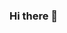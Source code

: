 ### Hi there 👋

<!--
**yyxixi/yyxixi** is a ✨ _special_ ✨ repository because its `README.md` (this file) appears on your GitHub profile.

Here are some ideas to get you started:

-my name is suoyimei
- 🔭 I’m currently working on 
- 🌱 I’m currently learning ..
- 👯 I’m looking to collaborate on ...
- 🤔 I’m looking for help with ...
- 💬 Ask me about ...
- 📫 How to reach me: ...
- 😄 Pronouns: ...
- ⚡ Fun fact: ...
-->
